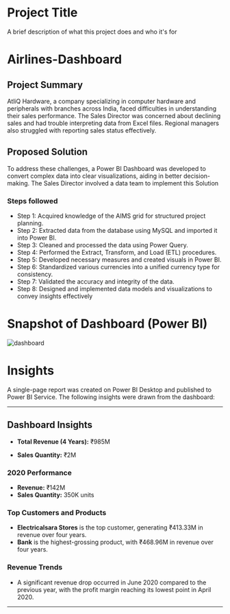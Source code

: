 
# Project Title

A brief description of what this project does and who it's for
# Airlines-Dashboard



## Project Summary

AtliQ Hardware, a company specializing in computer hardware and peripherals with branches across India, faced difficulties in understanding their sales performance. The Sales Director was concerned about declining sales and had trouble interpreting data from Excel files. Regional managers also struggled with reporting sales status effectively.

## Proposed Solution
To address these challenges, a Power BI Dashboard was developed to convert complex data into clear visualizations, aiding in better decision-making. The Sales Director involved a data team to implement this Solution

### Steps followed 

- Step 1: Acquired knowledge of the AIMS grid for structured project planning.
- Step 2: Extracted data from the database using MySQL and imported it into Power BI.
- Step 3: Cleaned and processed the data using Power Query.
- Step 4: Performed the Extract, Transform, and Load (ETL) procedures.
- Step 5: Developed necessary measures and created visuals in Power BI.
- Step 6: Standardized various currencies into a unified currency type for consistency.
- Step 7: Validated the accuracy and integrity of the data.
- Step 8: Designed and implemented data models and visualizations to convey insights effectively



# Snapshot of Dashboard (Power BI)

![dashboard](https://github.com/user-attachments/assets/95f5607b-d6f1-4c82-8f50-f206cfd7d8b2)


# Insights

A single-page report was created on Power BI Desktop and published to Power BI Service. The following insights were drawn from the dashboard:

---

## Dashboard Insights

- **Total Revenue (4 Years):** ₹985M

- **Sales Quantity:** ₹2M

### 2020 Performance

- **Revenue:** ₹142M
- **Sales Quantity:** 350K units


### Top Customers and Products

- **Electricalsara Stores** is the top customer, generating ₹413.33M in revenue over four years.
- **Bank** is the highest-grossing product, with ₹468.96M in revenue over four years.

### Revenue Trends

- A significant revenue drop occurred in June 2020 compared to the previous year, with the profit margin reaching its lowest point in April 2020.

---

